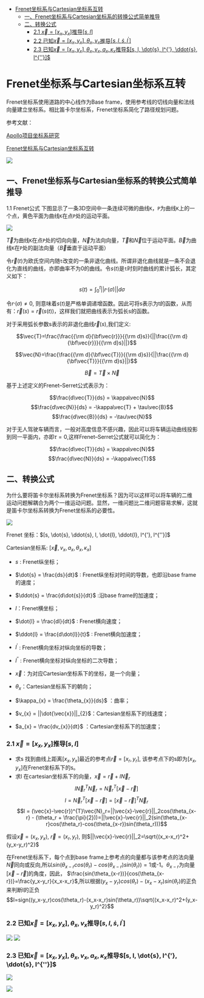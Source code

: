 <!--
 * @Date: 2021-03-13 01:23:08
 * @Author: Zhiqi Feng
 * @LastEditors: feng 
 * @LastEditTime: 2021-03-13 07:32:47
 * @FilePath: /learnning/planning_learnning/Frenet2Cartesian/Frenet.md
-->
<!-- TOC -->

- [Frenet坐标系与Cartesian坐标系互转](#frenet坐标系与cartesian坐标系互转)
  - [一、Frenet坐标系与Cartesian坐标系的转换公式简单推导](#一frenet坐标系与cartesian坐标系的转换公式简单推导)
  - [二、转换公式](#二转换公式)
    - [2.1 $\vec{x} = [x_x, y_x]$推导$[s, l]$](#21-vecx--x_x-y_x推导s-l)
    - [2.2 已知$\vec{x}=[x_x, y_x], \theta_x, v_x$推导$[s, l, \dot{s}, l^{'}]$](#22-已知vecxx_x-y_x-theta_x-v_x推导s-l-dots-l)
    - [2.3 已知$\vec{x}=[x_x, y_x], \theta_x, v_x, a_x, \kappa_x$推导$[s, l, \dot{s}, l^{'}, \ddot{s}, l^{''}]$](#23-已知vecxx_x-y_x-theta_x-v_x-a_x-kappa_x推导s-l-dots-l-ddots-l)

<!-- /TOC -->
# Frenet坐标系与Cartesian坐标系互转
Frenet坐标系使用道路的中心线作为Base frame，使用参考线的切线向量和法线向量建立坐标系。相比笛卡尔坐标系，Frenet坐标系简化了路径规划问题。

参考文献：

[Apollo项目坐标系研究](https://blog.csdn.net/davidhopper/article/details/79162385)

[Frenet坐标系与Cartesian坐标系互转](https://blog.csdn.net/u013468614/article/details/108748016)


![](images/2021-03-13-01-27-41.png)

## 一、Frenet坐标系与Cartesian坐标系的转换公式简单推导
1.1 Frenet公式
下图显示了一条3D空间中一条连续可微的曲线`K`，`P`为曲线`K`上的一个点，黄色平面为曲线`K`在点`P`处的运动平面。

![](images/2021-03-13-01-49-57.png)

$\vec{T}$为曲线`K`在点`P`处的切向向量，$\vec{N}$为法向向量，$\vec{T}$和$\vec{N}$位于运动平面。$\vec{B}$为曲线`K`在`P`处的副法向量（$\vec{B}$垂直于运动平面）

令$\vec{r}(t)$为欧氏空间内随`t`改变的一条非退化曲线。所谓非退化曲线就是一条不会退化为直线的曲线，亦即曲率不为0的曲线。令$s(t)$是`t`时刻时曲线的累计弧长，其定义如下：

$$s(t) = \int_{0}^{t}||r^{,}(\sigma)||d\sigma$$

令$r^{,}(\sigma) \neq 0$, 则意味着$s(t)$是严格单调递增函数。因此可将s表示为t的函数，从而有：$\vec{r}(s)=\vec{r}(s(t))$，这样我们就把曲线表示为弧长s的函数。

对于采用弧长参数s表示的非退化曲线$\vec{r}(s)$,我们定义:

$$\vec{T}=\frac{\frac{{\rm d}{\bf\vec{r}}}{{\rm d}s}}{||\frac{{\rm d}{\bf\vec{r}}}{{\rm d}s}||}$$

$$\vec{N}=\frac{\frac{{\rm d}{\bf\vec{T}}}{{\rm d}s}}{||\frac{{\rm d}{\bf\vec{T}}}{{\rm d}s}||}$$

$$\vec{B} = \vec{T} \times \vec{N}$$

基于上述定义的Frenet–Serret公式表示为：

$$\frac{d\vec{T}}{ds} = \kappa\vec{N}$$
$$\frac{d\vec{N}}{ds} = -\kappa\vec{T} + \tau\vec{B}$$
$$\frac{d\vec{B}}{ds} = -\tau\vec{N}$$

对于无人驾驶车辆而言，一般对高度信息不感兴趣，因此可以将车辆运动曲线投影到同一平面内，亦即$\tau=0$,这样Frenet–Serret公式就可以简化为：

$$\frac{d\vec{T}}{ds} = \kappa\vec{N}$$
$$\frac{d\vec{N}}{ds} = -\kappa\vec{T}$$

## 二、转换公式
为什么要将笛卡尔坐标系转换为Frenet坐标系？因为可以这样可以将车辆的二维运动问题解耦合为两个一维运动问题。显然，一维问题比二维问题容易求解，这就是笛卡尔坐标系转换为Frenet坐标系的必要性。

![](images/2021-03-13-05-12-18.png)

Frenet 坐标：$[s, \dot{s}, \ddot{s}, l, \dot{l}, \ddot{l}, l^{'}, l^{''}]$

Cartesian坐标系: $[\vec{x}, v_{x}, a_{x},\theta_{x}, \kappa_{x}]$

- $s$ : Frenet纵坐标；
- $\dot{s} = \frac{ds}{dt}$ : Frenet纵坐标对时间的导数，也即沿base frame的速度；
- $\ddot{s} = \frac{d\dot{s}}{dt}$ :沿base frame的加速度；
- $l$：Frenet横坐标；
- $\dot{l} = \frac{dl}{dt}$ : Frenet横向速度；
- $\ddot{l} = \frac{d\dot{l}}{t}$ : Frenet横向加速度；
- $l^{'}$ : Frenet横向坐标对纵向坐标的导数；
- $l^{''}$ : Frenet横向坐标对纵向坐标的二次导数；


- $\vec{x}$：为对应Cartesian坐标系下的坐标，是一个向量；
- $\theta_{x}$：Cartesian坐标系下的朝向；
- $\kappa_{x} = \frac{\theta_{x}}{ds}$ ：曲率；
- $v_{x} = ||\dot{\vec{x}}||_{2}$：Cartesian坐标系下的线速度；
- $a_{x} = \frac{dv_{x}}{dt}$ ：Cartesian坐标系下的加速度；

### 2.1 $\vec{x} = [x_x, y_x]$推导$[s, l]$

- 求s
找到曲线上距离$[x_x, y_x]$最近的参考点$\vec{r} = [x_r, y_r]$, 该参考点下的s即为$[x_x, y_x]$在Frenet坐标系下的s。
- 求l
  在cartesian坐标系下的向量，$\vec{x} = \vec{r} +l\vec{N}_r$
$$l\vec{N}_r^{T}\vec{N}_r = \vec{N}_r^{T}[\vec{x}-\vec{r}]$$
$$l = \vec{N}_r^{T}[\vec{x}-\vec{r}]=[\vec{x}-\vec{r}]^{T}\vec{N}_r$$
$$l = (\vec{x}-\vec{r})^{T}\vec{N}_r=||\vec{x}-\vec{r}||_2cos(\theta_{x-r} - (\theta_r + \frac{\pi}{2}))=||\vec{x}-\vec{r}||_2(sin(\theta_{x-r}cos(\theta_r)-cos(\theta_{x-r})sin(\theta_r)))$$

假设$\vec{x}=(x_x, y_x)$, $\vec{r} = (x_r, y_r)$, 则$||\vec{x}-\vec{r}||_2=\sqrt{(x_x-x_r)^2+(y_x-y_r)^2}$

在Frenet坐标系下，每个点到base frame上参考点的向量都与该参考点的法向量$\vec{N}$同向或反向,所以$sin(\theta_{x-r}cos(\theta_r)-cos(\theta_{x-r})sin(\theta_r))=1$或-1。$\theta_{x-r}$为向量$[\vec{x}-\vec{r}]$的角度，因此，
$\frac{sin(\theta_{x-r})}{cos(\theta_{x-r})}=\frac{y_x-y_r}{x_x-x_r}$,所以根据$(y_x-y_r)cos(\theta_r)-(x_x-x_r)sin(\theta_r)$的正负来判断l的正负
$$l=sign((y_x-y_r)cos(\theta_r)-(x_x-x_r)sin(\theta_r))\sqrt{(x_x-x_r)^2+(y_x-y_r)^2}$$

### 2.2 已知$\vec{x}=[x_x, y_x], \theta_x, v_x$推导$[s, l, \dot{s}, l^{'}]$

![](images/2021-03-13-06-45-42.png)
![](images/2021-03-13-06-45-59.png)

### 2.3 已知$\vec{x}=[x_x, y_x], \theta_x, v_x, a_x, \kappa_x$推导$[s, l, \dot{s}, l^{'}, \ddot{s}, l^{''}]$

![](images/2021-03-13-07-32-25.png)

![](images/2021-03-13-07-32-47.png)